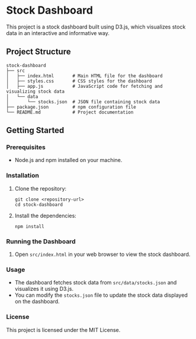 # Stock Dashboard

This project is a stock dashboard built using D3.js, which visualizes stock data in an interactive and informative way.

## Project Structure

```
stock-dashboard
├── src
│   ├── index.html       # Main HTML file for the dashboard
│   ├── styles.css       # CSS styles for the dashboard
│   ├── app.js           # JavaScript code for fetching and visualizing stock data
│   └── data
│       └── stocks.json  # JSON file containing stock data
├── package.json         # npm configuration file
└── README.md            # Project documentation
```

## Getting Started

### Prerequisites

- Node.js and npm installed on your machine.

### Installation

1. Clone the repository:
   ```
   git clone <repository-url>
   cd stock-dashboard
   ```

2. Install the dependencies:
   ```
   npm install
   ```

### Running the Dashboard

1. Open `src/index.html` in your web browser to view the stock dashboard.

### Usage

- The dashboard fetches stock data from `src/data/stocks.json` and visualizes it using D3.js.
- You can modify the `stocks.json` file to update the stock data displayed on the dashboard.

### License

This project is licensed under the MIT License.